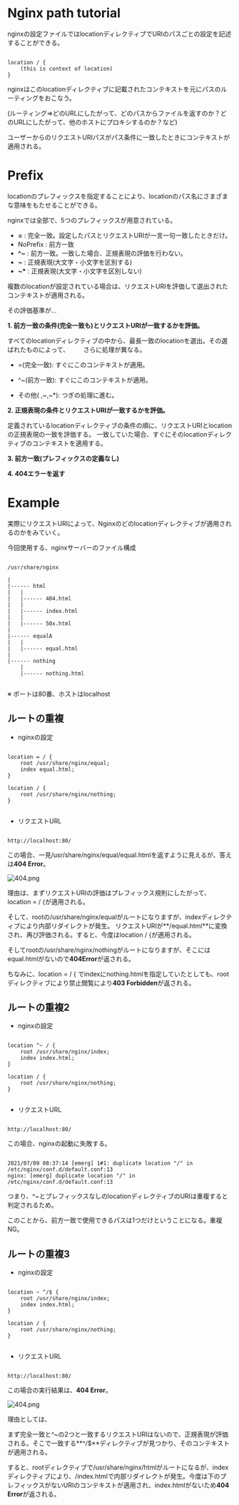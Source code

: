 
# Nginx path tutorial

nginxの設定ファイルではlocationディレクティブでURIのパスごとの設定を記述することができる。

```

location / {
	(this is context of location)
}

```

nginxはこのlocationディレクティブに記載されたコンテキストを元にパスのルーティングをおこなう。

(ルーティング=>どのURLにしたがって、どのパスからファイルを返すのか？どのURLにしたがって、他のホストにプロキシするのか？など)

ユーザーからのリクエストURIパスがパス条件に一致したときにコンテキストが適用される。

# Prefix

locationのプレフィックスを指定することにより、locationのパス名にさまざまな意味をもたせることができる。

nginxでは全部で、5つのプレフィックスが用意されている。


* **=** 	: 完全一致。設定したパスとリクエストURIが一言一句一致したときだけ。
* NoPrefix 	: 前方一致
* **^~** 	: 前方一致。一致した場合、正規表現の評価を行わない。
* **~**		: 正規表現(大文字・小文字を区別する)
* **~\***	: 正規表現(大文字・小文字を区別しない)

複数のlocationが設定されている場合は、リクエストURIを評価して選出されたコンテキストが適用される。

その評価基準が...

**1. 前方一致の条件(完全一致も)とリクエストURIが一致するかを評価。**

  すべてのlocationディレクティブの中から、最長一致のlocationを選出。その選ばれたものによって、	　　さらに処理が異なる。

  * =(完全一致): すぐにこのコンテキストが適用。
  
  * ^~(前方一致): すぐにこのコンテキストが適用。
  
  * その他( ,~,~\*): つぎの処理に進む。

**2. 正規表現の条件とリクエストURIが一致するかを評価。**

  定義されているlocationディレクティブの条件の順に、リクエストURIとlocationの正規表現の一致を評価する。
	一致していた場合、すぐにそのlocationディレクティブのコンテキストを適用する。

**3. 前方一致(プレフィックスの定義なし)**

**4. 404エラーを返す**


# Example

実際にリクエストURIによって、Nginxのどのlocationディレクティブが適用されるのかをみていく。

今回使用する、nginxサーバーのファイル構成

```

/usr/share/nginx

|
|------ html
|	|
|	|------ 404.html
|	|
|	|------ index.html
|	|
|	|------ 50x.html
|
|------ equalA
|	|
|	|------ equal.html
|
|------ nothing
	|
	|------ nothing.html


```

※ ポートは80番、ホストはlocalhost

## ルートの重複

* nginxの設定

```

location = / {
	root /usr/share/nginx/equal;
	index equal.html;
}

location / {
	root /usr/share/nginx/nothing;
}


```

* リクエストURL

```

http://localhost:80/

```

この場合、一見/usr/share/nginx/equal/equal.htmlを返すように見えるが、答えは**404 Error**。

![404.png](images/404.png)

理由は、まずリクエストURIの評価はプレフィックス規則にしたがって、location = / \{が適用される。

そして、rootの/usr/share/nginx/equalがルートになりますが、indexディレクティブにより内部リダイレクトが発生。 リクエストURIが**/equal.html**に変換され、再び評価される。すると、今度はlocation / \{が適用される。

そしてrootの/usr/share/nginx/nothingがルートになりますが、そこにはequal.htmlがないので**404Error**が返される。

ちなみに、location = / \{ でindexにnothing.htmlを指定していたとしても、rootディレクティブにより禁止閲覧により**403 Forbidden**が返される。

## ルートの重複2

* nginxの設定

```

location ^~ / {
	root /usr/share/nginx/index;
	index index.html;
}

location / {
	root /usr/share/nginx/nothing;
}


```

* リクエストURL

```

http://localhost:80/

```

この場合、nginxの起動に失敗する。

```

2021/07/09 08:37:14 [emerg] 1#1: duplicate location "/" in /etc/nginx/conf.d/default.conf:13
nginx: [emerg] duplicate location "/" in /etc/nginx/conf.d/default.conf:13

```

つまり、^~とプレフィックスなしのlocationディレクティブのURIは重複すると判定されるため。

このことから、前方一致で使用できるパスは1つだけということになる。重複NG。

## ルートの重複3

* nginxの設定

```

location ~ ^/$ {
	root /usr/share/nginx/index;
	index index.html;
}

location / {
	root /usr/share/nginx/nothing;
}


```

* リクエストURL

```

http://localhost:80/

```

この場合の実行結果は、**404 Error**。

![404.png](images/404.png)

理由としては、

まず完全一致と^~の2つと一致するリクエストURIはないので、正規表現が評価される。そこで一致する**^/$**ディレクティブが見つかり、そのコンテキストが適用される。

すると、rootディレクティブで/usr/share/nginx/htmlがルートになるが、indexディレクティブにより、/index.htmlで内部リダイレクトが発生。今度は下のプレフィックスがないURIのコンテキストが適用され、index.htmlがないため**404 Error**が返される。


